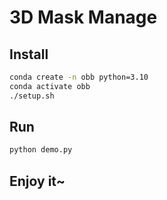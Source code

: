 # 3D Mask Manage

## Install

```bash
conda create -n obb python=3.10
conda activate obb
./setup.sh
```

## Run

```bash
python demo.py
```

## Enjoy it~

